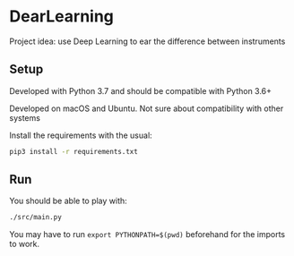 # DearLearning

Project idea: use Deep Learning to ear the difference between instruments

## Setup

Developed with Python 3.7 and should be compatible with Python 3.6+

Developed on macOS and Ubuntu. Not sure about compatibility with other systems

Install the requirements with the usual:

```sh
pip3 install -r requirements.txt
```

## Run

You should be able to play with:

```sh
./src/main.py
```

You may have to run `export PYTHONPATH=$(pwd)` beforehand for the imports to work.
